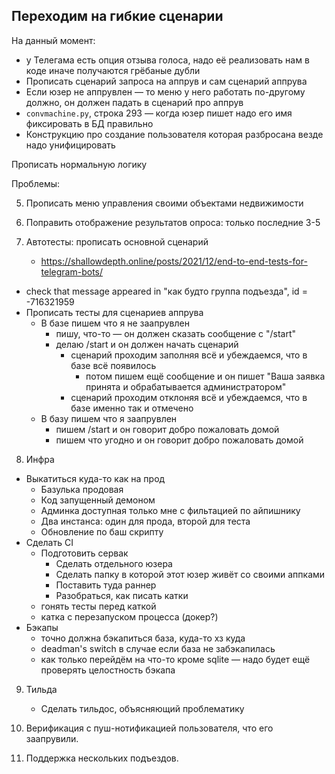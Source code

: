 ## Переходим на гибкие сценарии

На данный момент:

+ у Телегама есть опция отзыва голоса, надо её реализовать нам в коде иначе получаются грёбаные дубли
+ Прописать сценарий запроса на аппрув и сам сценарий аппрува
+ Если юзер не аппрувлен — то меню у него работать по-другому должно, он должен падать в сценарий про аппрув
+ `convmachine.py`, строка 293 — когда юзер пишет надо его имя фиксировать в БД правильно
+ Конструкцию про создание пользователя которая разбросана везде надо унифицировать

Прописать нормальную логику

Проблемы:

5. Прописать меню управления своими объектами недвижимости
6. Поправить отображение результатов опроса: только последние 3-5

7. Автотесты: прописать основной сценарий
   - https://shallowdepth.online/posts/2021/12/end-to-end-tests-for-telegram-bots/
- check that message appeared in "как будто группа подъезда", id = -716321959
- Прописать тесты для сценариев аппрува
  - В базе пишем что я не заапрувлен
    - пишу, что-то — он должен сказать сообщение с "/start"
    - делаю /start и он должен начать сценарий
      - сценарий проходим заполняя всё и убеждаемся, что в базе всё появилось
        - потом пишем ещё сообщение и он пишет "Ваша заявка принята и обрабатывается администратором"
      - сценарий проходим отклоняя всё и убеждаемся, что в базе именно так и отмечено
  - В базу пишем что я заапрувлен
    - пишем /start и он говорит добро пожаловать домой
    - пишем что угодно и он говорит добро пожаловать домой

8. Инфра
  - Выкатиться куда-то как на прод
      - Базулька продовая
      - Код запущенный демоном
      - Админка доступная только мне с фильтацией по айпишнику
      - Два инстанса: один для прода, второй для теста
      - Обновление по баш скрипту
  - Сделать CI
      + Подготовить сервак
          + Сделать отдельного юзера
          + Сделать папку в которой этот юзер живёт со своими аппками
          + Поставить туда раннер
          - Разобраться, как писать катки
      - гонять тесты перед каткой
      - катка с перезапуском процесса (докер?)
  - Бэкапы
      - точно должна бэкапиться база, куда-то хз куда
      - deadman's switch в случае если база не забэкапилась
      - как только перейдём на что-то кроме sqlite — надо будет ещё проверять целостность бэкапа


9. Тильда
   - Сделать тильдос, объясняющий проблематику
   

10. Верификация с пуш-нотификацией пользователя, что его заапрувили.
11. Поддержка нескольких подъездов.